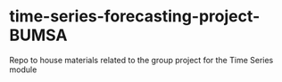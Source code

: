 # time-series-forecasting-project-BUMSA
Repo to house materials related to the group project for the Time Series module
